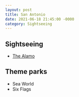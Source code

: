 ```yaml
---
layout: post
title: San Antonio
date: 2021-06-18 21:45:00 -0000
category: Sightseeing
---
```


## Sightseeing

- [The Alamo](https://www.thealamo.org/)

## Theme parks

- Sea World
- Six Flags
